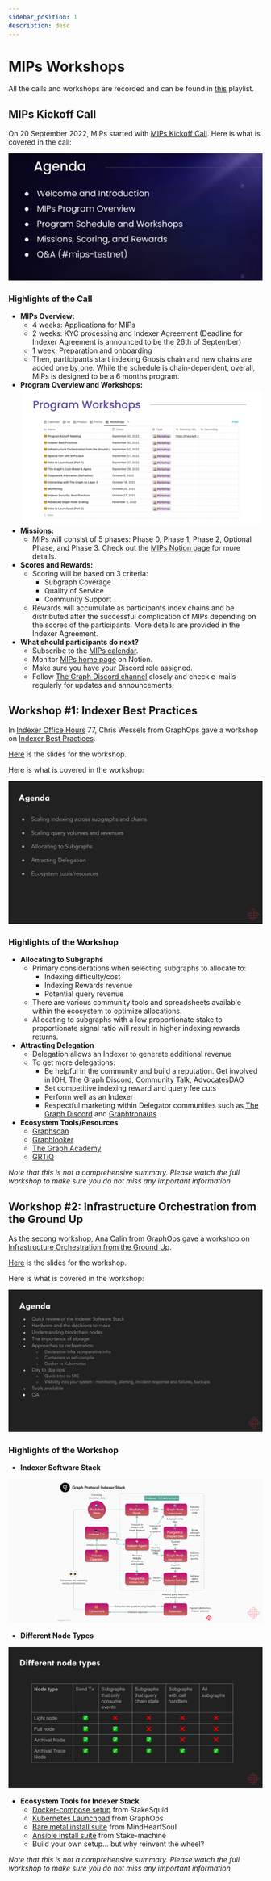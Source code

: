 ```yaml
---
sidebar_position: 1
description: desc
---
```


# MIPs Workshops 

All the calls and workshops are recorded and can be found in [this](https://www.youtube.com/playlist?list=PLTqyKgxaGF3SvYpAaIFAj9Gr-Rp0l7gUa) playlist. 

## MIPs Kickoff Call


On 20 September 2022, MIPs started with [MIPs Kickoff Call](https://www.youtube.com/watch?v=iOziDj5FCII). Here is what is covered in the call: 

![MIPs Kickoff Call Agenda](/img/workshops/mips-kickoff-agenda.png)

### Highlights of the Call

- **MIPs Overview:**
    - 4 weeks: Applications for MIPs
    - 2 weeks: KYC processing and Indexer Agreement (Deadline for Indexer Agreement is announced to be the 26th of September)
    - 1 week: Preparation and onboarding
    - Then, participants start indexing Gnosis chain and new chains are added one by one. While the schedule is chain-dependent, overall, MIPs is designed to be a 6 months program.
- **Program Overview and Workshops:**
    ![MIPs Workshop List](/img/workshops/mips-workshop-list-presentation-screenshot.png)
- **Missions:**
    - MIPs will consist of 5 phases: Phase 0, Phase 1, Phase 2, Optional Phase, and Phase 3. Check out the [MIPs Notion page](https://thegraphfoundation.notion.site/MIPs-Home-911e1187f1d94d12b247317265f81059) for more details.
- **Scores and Rewards:**
    - Scoring will be based on 3 criteria:
        - Subgraph Coverage
        - Quality of Service
        - Community Support
    - Rewards will accumulate as participants index chains and be distributed after the successful complication of MIPs depending on the scores of the participants. More details are provided in the Indexer Agreement.
- **What should participants do next?**
    - Subscribe to the [MIPs calendar](https://calendar.google.com/calendar/u/6?cid=Y19xbW4zZjdzcGxjaXY2NHNyZDJsdTBydWRza0Bncm91cC5jYWxlbmRhci5nb29nbGUuY29t).
    - Monitor [MIPs home page](https://thegraphfoundation.notion.site/MIPs-Home-911e1187f1d94d12b247317265f81059) on Notion.
    - Make sure you have your Discord role assigned.
    - Follow [The Graph Discord channel](https://discord.gg/jcSZGwC3Pw) closely and check e-mails regularly for updates and announcements.

## Workshop #1: Indexer Best Practices

In [Indexer Office Hours](https://www.youtube.com/channel/UCQ7G_cCufIVUdUUUf-jdoVA) 77, Chris Wessels from GraphOps gave a workshop on [Indexer Best Practices](https://www.youtube.com/watch?v=5NhPFJgCJFA&list=PLTqyKgxaGF3SvYpAaIFAj9Gr-Rp0l7gUa&index=2).

[Here](https://docs.google.com/presentation/d/1RAbMj6xz5Lj1gowLO8cetO-YPHKo0qq_mE8li2NItfE/edit#slide=id.g139aa651c2c_1_6) is the slides for the workshop. 

Here is what is covered in the workshop: 

![MIPs Workshop #1 Agenda](/img/workshops/mips-workshop1-agenda.png)

### Highlights of the Workshop

- **Allocating to Subgraphs**
    - Primary considerations when selecting subgraphs to allocate to:
        - Indexing difficulty/cost
        - Indexing Rewards revenue
        - Potential query revenue
    - There are various community tools and spreadsheets available within the ecosystem to optimize allocations.
    - Allocating to subgraphs with a low proportionate stake to proportionate signal ratio will result in higher indexing rewards returns.
- **Attracting Delegation**
    - Delegation allows an Indexer to generate additional revenue
    - To get more delegations:
        - Be helpful in the community and build a reputation. Get involved in [IOH](https://www.youtube.com/channel/UCQ7G_cCufIVUdUUUf-jdoVA), [The Graph Discord](https://discord.gg/jcSZGwC3Pw), [Community Talk](https://www.youtube.com/channel/UCps-lu58cUfdcZoa8VWsfEw/videos), [AdvocatesDAO](https://discord.gg/X8yM8zHnsr)
        - Set competitive indexing reward and query fee cuts
        - Perform well as an Indexer
        - Respectful marketing within Delegator communities such as [The Graph Discord](https://discord.gg/jcSZGwC3Pw) and [Graphtronauts](https://graphtronauts.com/#/)
- **Ecosystem Tools/Resources**
    - [Graphscan](https://graphscan.io/#indexers)
    - [Graphlooker](https://graphlooker.com/)
    - [The Graph Academy](https://thegraph.academy/)
    - [GRTiQ](https://www.grtiq.com/)
    

*Note that this is not a comprehensive summary. Please watch the full workshop to make sure you do not miss any important information.*

## Workshop #2: Infrastructure Orchestration from the Ground Up

As the secong workshop, Ana Calin from GraphOps gave a workshop on [Infrastructure Orchestration from the Ground Up](https://www.youtube.com/watch?v=27m-fD3TEMo&list=PLTqyKgxaGF3SvYpAaIFAj9Gr-Rp0l7gUa&index=3).

[Here](https://docs.google.com/presentation/d/1VJ09Bz4NQ6ud3XIH_0RMWrC3THqt1A-iZhoKgjo-FN8/edit#slide=id.p) is the slides for the workshop. 

Here is what is covered in the workshop: 

![MIPs Workshop #2 Agenda](/img/workshops/mips-workshop2-agenda.png)

### Highlights of the Workshop

- **Indexer Software Stack**

![MIPs Workshop #2 Stack](/img/workshops/mips-workshop2-stack.png)

- **Different Node Types**

![MIPs Workshop #2 Nodes](/img/workshops/mips-workshop2-nodes.png)

- **Ecosystem Tools for Indexer Stack**
    - [Docker-compose setup](https://github.com/StakeSquid/graphprotocol-testnet-docker) from StakeSquid
    - [Kubernetes Launchpad](https://github.com/graphops/launchpad-starter) from GraphOps
    - [Bare metal install suite](https://github.com/MindHeartSoul/Graph-InstallSuite) from MindHeartSoul
    - [Ansible install suite](https://github.com/stakemachine/thegraph-ansible) from Stake-machine
    - Build your own setup… but why reinvent the wheel?

*Note that this is not a comprehensive summary. Please watch the full workshop to make sure you do not miss any important information.*